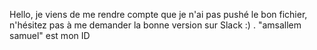 Hello, je viens de me rendre compte que je n'ai pas pushé le bon fichier, n'hésitez pas à me demander la bonne version sur Slack :) .     "amsallem samuel" est mon ID
